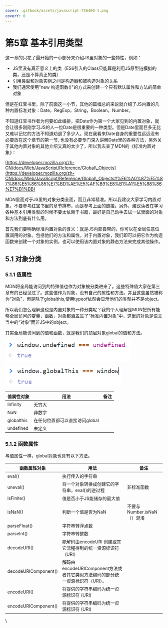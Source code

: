 ```yaml
---
cover: .gitbook/assets/javascript-736400-1.png
coverY: 0
---
```


# 第5章 基本引用类型

这一章的只花了最开始的一小部分来介绍JS里对象的一些特性，例如：

* JS里没有真正意义上的类（ES6引入的Class只能算是利用JS原型链模拟的类，还是不算真正的类）
* 引用类型和对象实例之间是构造器和被构造对象的关系
* 我们通常使用"new 构造函数()"的方式来创建一个只有默认属性和方法的简单对象

但是在红宝书里，除了前面这一小节，其他的篇幅总的来说就介绍了JS内置的几种内置标准对象：Date，RegExp，String，Boolean，Number。

不知道红宝书作者为何要如此编排，把Date作为第一个大家见到的内置对象，就会让很多刚刚学习JS的人一位Date是很重要的一种类型。但是Date里面巨多无比又难以记忆的方法不知道劝退了多少人。现在我看来Date自身的重要性远远没有必要放在这个章节的第一节, 也没有必要专门深入讲解Date里的各种方法，另外关于其他内置对象的其他介绍又真的太少了，所以我去查了MDN的《标准内置对象》：

[https://developer.mozilla.org/zh-CN/docs/Web/JavaScript/Reference/Global\_Objects](https://developer.mozilla.org/zh-CN/docs/Web/JavaScript/Reference/Global\_Objects#%E6%A0%87%E5%87%86%E5%86%85%E7%BD%AE%E5%AF%B9%E8%B1%A1%E5%88%86%E7%B1%BB)

MDN里面对于JS里的对象分类全面，而且非常精准。所以我建议大家学习内置对象，不要参考红宝书里的章节排布，而是参考上面的链接。另外，建议读者在学习各种基本引用类型的时候不要太依赖于书籍，最好是自己动手去试一试里面的对象和方法到底有什么用。

首先我们要明确标准内置对象的含义：就是JS内部自带的，你可以在全局任意位置调用的对象。包括他们的方法和属性。对于内置对象，我们即可以把它作为构造函数来创建一个对象的实例，也可以使用该内置对象的静态方法来完成其他操作。

## 5.1 对象分类

### 5.1.1 值属性

MDN将全局能访问到的特殊值也作为对象被分类进来了。这些特殊值大家在第三章有的已经见过了。这些值作为对象，没有自己的属性和方法。并且这些虽然被称为“对象”，但是除了globalthis,使用typeof依然会显示他们的类型并不是object。

所以我们怎么理解这也是内置对象的一种分类呢？我的个人理解是MDN把所有能够全局访问的变量，函数，对象都涵盖进了“标准内置对象”中，这里的对象是语文当中的“对象”而非JS中的object。

其实全局能访问到的值和函数，就是我们的顶层对象global的值和方法。

![](<.gitbook/assets/image (2).png>)

![](<.gitbook/assets/image (1).png>)

| 值属性对象      | 用法                 | 备注 |
| ---------- | ------------------ | -- |
| Infinity   | 无穷大                |    |
| NaN        | 非数字                |    |
| globalthis | 在任何位置都可以直接访问global |    |
| undefined  | 未定义                |    |

### 5.1.2 函数属性

与值属性一样，global对象也具有以下方法。

| 函数属性对象               | 用法                                                 | 备注                  |
| -------------------- | -------------------------------------------------- | ------------------- |
| eval()               | 执行传入的字符串                                           |                     |
| uneval()             | 将一个对象转换成创建它的字符串，eval()的逆过程                         | 非标准函数               |
| isFinite()           | 值是否小于JS能储存的最大值                                     |                     |
| isNaN()              | 判断一个值是否为NaN                                        | 不要与Number.isNaN（）混淆 |
| parseFloat()         | 字符串转浮点数                                            |                     |
| parseInt()           | 字符串转整数                                             |                     |
| decodeURI()          | 能解码由encodeURI 创建或其它流程得到的统一资源标识符（URI）               |                     |
| decodeURIComponent() | 解码由 encodeURIComponent方法或者其它类似方法编码的部分统一资源标识符（URI）。 |                     |
| encodeURI()          | 将提供的字符串编码为统一资源标识符 (URI)                            |                     |
| encodeURIComponent() | 将提供的字符串编码为统一资源标识符 (URI)                            |                     |

\
